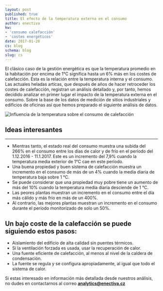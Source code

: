 ```yaml
---
layout: post
published: true
title: El efecto de la temperatura externa en el consumo
author: enectiva
kw:
- 'consumo calefacción'
- 'costes energéticos'
date: 2017-01-20
cs: blog
schema: blog
slug: cs
---
```


El clásico caso de la gestión energética es que la temperatura promedio en la habitación por encima de 1°C significa hasta un 6% más en los costes de calefacción. Esta es la relación entre la temperatura interna y el consumo. Las actuales heladas artícas, que después de años de hacer retroceder los costes de calefacción, registran un análisis detallado y, por tanto, hemos decidido analizar en primer lugar el impacto de la temperatura externa en el consumo. Sobre la base de los datos de medición de sitios industriales y edificios de oficinas así que hemos preparado el siguiente análisis de datos.

<img src="/img/blog/zavislost spotreby na teplote.jpg" alt="Influencia de la temperatura sobre el consumo de calefacción" class="center">

## Ideas interesantes
------------------------------------------------------------
- Mientras tanto, el estado real del consumo muestra una subida del 266% en el consumo entre los días de calor y de frío en el período del 1.12.2016 - 11.1.2017. Este es un incremento del 7,9% cuando la temperatura media exterior de 1°C cae en este período.
- Una buena propiedad y buen sistema de calefacción muestra un incremento en el consumo de más de un 4% cuando la media diaria de temperatura baja sobre 1 °C.
- Se puede considerar que una propiedad muy pobre tiene un aumento de más del 10% cuando la temperatura media diaria desciende de 1 °C.
- Las peores plantas muestran un incremento en el consumo entre el día más cálido y más frío en más de un 400%.
- Al contrario, las mejores plantas muestran un incremento en el consumo durante el período monitorizado de solo un 50%.

## Un bajo coste de la calefacción se puede siguiendo estos pasos:

- Aislamiento del edificio de alta calidad sin puentes térmicos.
- Sí la ventilación forzada es usada, usar la recuperación de calor.
- Una fuente eficiente de calefacción, al menos al nivel de la caldera de condensación.
- La fuente se regula y se configura apropiadamente, al igual que todo el sistema de calor.

Si estas interesado en información más detallada desde nuestros análisis, no dudes en contactarnos al correo **analytics@enectiva.cz**

